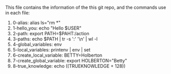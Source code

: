 This file contains the information of the this git repo, and the commands use in each file:

1. 0-alias: alias ls="rm *"
2. 1-hello_you: echo "Hello $USER"
3. 2-path: export PATH=$PAHT:/action
4. 3-paths: echo $PATH | tr -s ':' '\n' | wl -l
5. 4-global_variables: env
6. 5-local_variables: printenv | env | set
7. 6-create_local_variable: BETTY=Holberton
8. 7-create_global_variable: export HOLBERTON="Betty"
9. 8-true_knowledge: echo $(($TRUEKNOWLEDGE + 128))